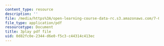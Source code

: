 ```yaml
---
content_type: resource
description: ''
file: /media/https%3A/open-learning-course-data-rc.s3.amazonaws.com/7-013-introductory-biology-spring-2013/0d82fc0e2344d6e0f5c3c44314c413ec_BK1afo-GMag.pdf
file_type: application/pdf
resourcetype: Document
title: 3play pdf file
uid: 0d82fc0e-2344-d6e0-f5c3-c44314c413ec
---
```

